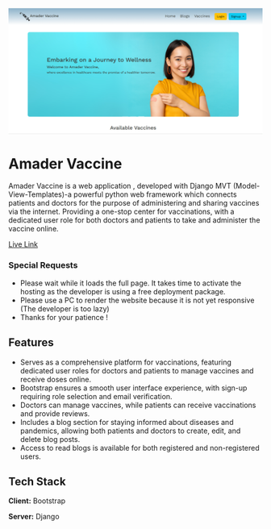 ![Header](./readme/front-page.png)
# Amader Vaccine

Amader Vaccine is a web application , developed with Django MVT (Model-View-Templates)-a powerful python web framework which connects patients and doctors for the purpose of administering and sharing vaccines via the internet. Providing a one-stop center for vaccinations, with a dedicated user role for both doctors and patients to take and administer the vaccine online.

[Live Link](https://amader-vaccine.onrender.com/)  

### Special Requests

- Please wait while it loads the full page. It takes time to activate the hosting as the developer is using a free deployment package. 
- Please use a PC to render the website because it is not yet responsive (The developer is too lazy) 
- Thanks for your patience !  




## Features

 - Serves as a comprehensive platform for vaccinations, featuring dedicated user roles for doctors and patients to manage vaccines and receive doses online.
 - Bootstrap ensures a smooth user interface experience, with sign-up requiring role selection and email verification.
 - Doctors can manage vaccines, while patients can receive vaccinations and provide reviews.
 - Includes a blog section for staying informed about diseases and pandemics, allowing both patients and doctors to create, edit, and delete blog posts.
 - Access to read blogs is available for both registered and non-registered users.


## Tech Stack

**Client:** Bootstrap

**Server:** Django
